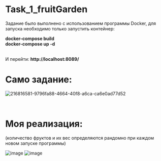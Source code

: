 # Task_1_fruitGarden
<p>Задание было выполнено с использованием программы Docker, для запуска необходимо только запустить контейнер:</p>

<b>docker-compose build<br>
docker-compose up -d</b><br><br>

И перейти: <b>http://localhost:8089/</b>

<h1>Само задание:</h1>

![216816581-9796fa88-4664-40f8-a6ca-ca6e0ad77d52](https://user-images.githubusercontent.com/112812361/216950768-a1fbb01e-f56d-4a99-b2d6-eeda7550dea4.png)

<br>
<h1>Моя реализация:</h1>
<p>(количество фруктов и их вес определяются рандомно при каждом новом запуске программы)</p>

![image](https://user-images.githubusercontent.com/112812361/216817082-aac74434-e5d6-4bb0-a8c0-b781c75aad11.png)
![image](https://user-images.githubusercontent.com/112812361/216817091-cf9a516b-96cd-43aa-a5ab-c9a72889894c.png)

